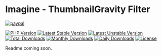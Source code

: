 # Imagine - ThumbnailGravity Filter

[![paypal](https://img.shields.io/badge/Donate-Paypal-blue.svg)](http://paypal.me/nloges)

[![PHP Version](https://img.shields.io/packagist/php-v/shapecode/imagine-thumbnail-gravity-filter.svg)](https://packagist.org/packages/shapecode/imagine-thumbnail-gravity-filter)
[![Latest Stable Version](https://img.shields.io/packagist/v/shapecode/imagine-thumbnail-gravity-filter.svg?label=stable)](https://packagist.org/packages/shapecode/imagine-thumbnail-gravity-filter)
[![Latest Unstable Version](https://img.shields.io/packagist/vpre/shapecode/imagine-thumbnail-gravity-filter.svg?label=unstable)](https://packagist.org/packages/shapecode/imagine-thumbnail-gravity-filter)
[![Total Downloads](https://img.shields.io/packagist/dt/shapecode/imagine-thumbnail-gravity-filter.svg)](https://packagist.org/packages/shapecode/imagine-thumbnail-gravity-filter)
[![Monthly Downloads](https://img.shields.io/packagist/dm/shapecode/imagine-thumbnail-gravity-filter.svg?label=monthly)](https://packagist.org/packages/shapecode/imagine-thumbnail-gravity-filter)
[![Daily Downloads](https://img.shields.io/packagist/dd/shapecode/imagine-thumbnail-gravity-filter.svg?label=daily)](https://packagist.org/packages/shapecode/imagine-thumbnail-gravity-filter)
[![License](https://img.shields.io/packagist/l/shapecode/imagine-thumbnail-gravity-filter.svg)](https://packagist.org/packages/shapecode/imagine-thumbnail-gravity-filter)

Readme coming soon.
